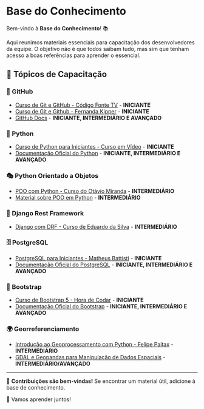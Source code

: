 # Base do Conhecimento

Bem-vindo à **Base do Conhecimento**! 📚

Aqui reunimos materiais essenciais para capacitação dos desenvolvedores da equipe. O objetivo não é que todos saibam tudo, mas sim que tenham acesso a boas referências para aprender o essencial.

## 📌 Tópicos de Capacitação

### 🐙 GitHub
- [Curso de Git e GitHub - Código Fonte TV](https://www.youtube.com/watch?v=ts-H3W1uLMM&ab_channel=C%C3%B3digoFonteTV) - **INICIANTE**
- [Curso de Git e Github - Fernanda Kipper](https://www.youtube.com/watch?v=pyM5QLS2h6M&ab_channel=FernandaKipper%7CDev) - **INICIANTE**
- [GitHub Docs](https://docs.github.com/pt) - **INICIANTE, INTERMEDIÁRIO E AVANÇADO**

### 🐍 Python
- [Curso de Python para Iniciantes - Curso em Vídeo](https://www.youtube.com/playlist?list=PLHz_AreHm4dlKP6QQCILtO-DlN8E1E49a) - **INICIANTE**
- [Documentação Oficial do Python](https://docs.python.org/pt-br/3/) - **INICIANTE, INTERMEDIÁRIO E AVANÇADO**

### 🎭 Python Orientado a Objetos
- [POO com Python - Curso do Otávio Miranda](https://www.youtube.com/playlist?list=PLbIBj8vQhvm34qAAEEH_PdL2tMG9rz-P7) - **INTERMEDIÁRIO**
- [Material sobre POO em Python](https://realpython.com/python3-object-oriented-programming/) - **INTERMEDIÁRIO**

### 📗 Django Rest Framework
- [Django com DRF - Curso de Eduardo da Silva](https://www.youtube.com/watch?v=LYqbnd2CiIM&list=PL6u1VNwqZdJZT5lCMbBQA1UHVWy0FOYOl) - **INTERMEDIÁRIO**

### 🗄 PostgreSQL
- [PostgreSQL para Iniciantes - Matheus Battisti](https://www.youtube.com/playlist?list=PLnDvRpP8Bnex2GQEN0768_AxZg_r5dOZp) - **INICIANTE**
- [Documentação Oficial do PostgreSQL](https://www.postgresql.org/docs/) - **INICIANTE, INTERMEDIÁRIO E AVANÇADO**

### 🎨 Bootstrap
- [Curso de Bootstrap 5 - Hora de Codar](https://www.youtube.com/playlist?list=PLnDvRpP8BnexqevnQq6j3EZIju6mP5eDk) - **INICIANTE**
- [Documentação Oficial do Bootstrap](https://getbootstrap.com/) - **INICIANTE, INTERMEDIÁRIO E AVANÇADO**

### 🌍 Georreferenciamento
- [Introdução ao Geoprocessamento com Python - Felipe Paitax](https://www.youtube.com/playlist?list=PLxIvc-9QORwFfLV9C2cJttIFiMGxuL3Zs) - **INTERMEDIÁRIO**
- [GDAL e Geopandas para Manipulação de Dados Espaciais](https://geopandas.org/en/stable/) - **INTERMEDIÁRIO/AVANÇADO**

---

📌 **Contribuições são bem-vindas!** Se encontrar um material útil, adicione à base de conhecimento.

🚀 Vamos aprender juntos!
